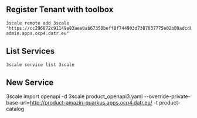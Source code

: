 ## Register Tenant with toolbox

```
3scale remote add 3scale "https://cc296872c91149e83aee0ab67350beff8f744903d7387037775e02b09adcd870@3scale-admin.apps.ocp4.datr.eu"
```

## List Services

```
3scale service list 3scale
```

## New Service

3scale import openapi -d 3scale product_openapi3.yaml --override-private-base-url=http://product-amazin-quarkus.apps.ocp4.datr.eu/ -t product-catalog

